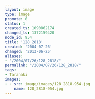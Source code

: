 ```yaml
---
layout: image
type: image
promote: 0
status: 1
created_ts: 1090862174
changed_ts: 1372159420
node_id: 954
title: '128_2818'
created: '2004-07-26'
changed: '2013-06-25'
aliases:
- "/2004/07/26/128_2818/"
permalink: "/2004/07/26/128_2818/"
tags:
- Taranaki
images:
- - src: image/images/128_2818-954.jpg
    name: 128_2818-954.jpg
---
```


